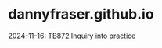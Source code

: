 # dannyfraser.github.io

[2024-11-16: TB872 Inquiry into practice](2024-11-16-tb872-inquiry-into-practice.md)